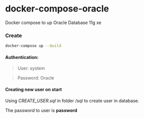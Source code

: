 # docker-compose-oracle
Docker compose to up Oracle Database 11g xe 

### Create 
``` bash
docker-compose up --build
```

#### Authentication:
> User: system 

> Password: Oracle


#### Creating new user on start
Using *CREATE_USER.sql* in folder /sql to create user in database.

The password to user is **password**
